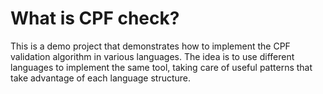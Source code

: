 # What is CPF check?

This is a demo project that demonstrates how to implement the CPF validation
algorithm in various languages. The idea is to use different languages to
implement the same tool, taking care of useful patterns that take advantage of
each language structure.
